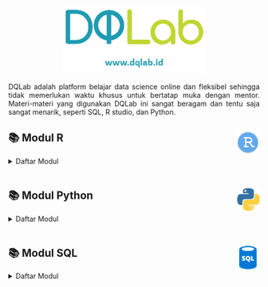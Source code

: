 <br />

<p align="center">
  <a href='https://academy.dqlab.id/main/learn_more'><img src="Gambar/Logo DQLab2.png"></a>
</p>

<p align="justify">
  DQLab adalah platform belajar data science online dan fleksibel sehingga tidak memerlukan waktu khusus untuk bertatap muka dengan mentor. Materi-materi yang digunakan DQLab ini sangat beragam dan tentu saja sangat menarik, seperti SQL, R studio, dan Python.
</p>

## :books: Modul R <img src="Gambar/logo R.png" height="47" align="right">

<details><summary>Daftar Modul</summary>
  
  + #### Modul Persiapan
  | | | |
  |----|----|----|
  | Introduction to Data Science with R | [:card_index_dividers:](https://github.com/bgsdanang/DQLab/blob/main/Belajar/R/Introduction%20to%20Data%20Science%20with%20R.R) | [:bookmark_tabs:](https://academy.dqlab.id/certificate/pdf/DQLABBGINRFBCMKR) |
  | R Fundamental for Data Science | [:card_index_dividers:](https://github.com/bgsdanang/DQLab/blob/main/Belajar/R/R%20Fundamental%20for%20Data%20Science.R) | [:bookmark_tabs:](https://academy.dqlab.id/certificate/pdf/DQLABINTR1EWHPQP) |
  
  
  + #### Modul Fundamental
  | | | |
  |----|----|----|
  | Statistics Using R for Data Science | [:card_index_dividers:](https://github.com/bgsdanang/DQLab/tree/main/Belajar/R/Statistics%20using%20R%20for%20Data%20Science) |  [:bookmark_tabs:](https://academy.dqlab.id/certificate/pdf/DQLABINTS1BVVBBN) |
  | Data Preparation in Data Science using R | [:card_index_dividers:](https://github.com/bgsdanang/DQLab/tree/main/Belajar/R/Data%20Preparation%20in%20Data%20Science%20using%20R)|  [:bookmark_tabs:](https://academy.dqlab.id/certificate/pdf/DQLABDTWR1LAJUSO) |
  | Fundamental Data Visualization using R | [:card_index_dividers:](https://github.com/bgsdanang/DQLab/tree/main/Belajar/R/Fundamental%20Data%20Visualization%20using%20R)|  [:bookmark_tabs:](https://academy.dqlab.id/certificate/pdf/DQLABINTR1UNCBNQ) |
  
  
  + #### Modul Penerapan di Industri
  | | | |
  |----|----|----|
  | Analisis Data COVID19 di Indonesia | [:card_index_dividers:](https://github.com/bgsdanang/DQLab/blob/main/Belajar/R/Analisis%20Data%20COVID19%20di%20Indonesia.R) | [:bookmark_tabs:](https://academy.dqlab.id/certificate/pdf/DQLABAPL3%20IHGMCQ) |
  
  
</details><br>



## :books: Modul Python <img src="Gambar/python4.png" height="45" align="right">
<details><summary>Daftar Modul</summary>
  
  + #### Modul Persiapan
  | | | |
  |----|----|----|
  | Python Fundamental for Data Science | [:card_index_dividers:](https://github.com/bgsdanang/DQLab/tree/main/Belajar/Python/Python%20Fundamental%20for%20Data%20Science) | [:bookmark_tabs:](https://academy.dqlab.id/certificate/pdf/DQLABINTP1VVETLV) |
  
  
  + #### Modul Fundamental
  | | | |
  |----|----|----|
  | Data Wrangling Python | [:card_index_dividers:](https://github.com/bgsdanang/DQLab/blob/main/Belajar/Python/Data%20Wrangling%20Python/Data%20Wrangling%20Python.ipynb) | [:bookmark_tabs:](https://academy.dqlab.id/certificate/pdf/DQLABDTWP1APCMJD) |
  | Python for Data Professional Beginner - Part 1 | [:card_index_dividers:](https://github.com/bgsdanang/DQLab/tree/main/Belajar/Python/Python%20for%20Data%20Professional%20Beginner%20-%20Part%201) | [:bookmark_tabs:](https://academy.dqlab.id/certificate/pdf/DQLABINTP1EGMJAP) |
  | Python for Data Professional Beginner - Part 2 | [:card_index_dividers:](https://github.com/bgsdanang/DQLab/tree/main/Belajar/Python/Python%20for%20Data%20Professional%20Beginner%20-%20Part%202) | [:bookmark_tabs:](https://academy.dqlab.id/certificate/pdf/DQLABINTP1OASCOH) |
  | Python for Data Professional Beginner - Part 3 | [:card_index_dividers:](https://github.com/bgsdanang/DQLab/tree/main/Belajar/Python/Python%20for%20Data%20Professional%20Beginner%20-%20Part%203) | [:bookmark_tabs:](https://academy.dqlab.id/certificate/pdf/DQLABINTP1KTNHBA) |
  
  
  
  
</details><br>

## :books: Modul SQL <img src="Gambar/sql3.png" height="47" align="right">
<details><summary>Daftar Modul</summary>
  
  + #### Modul Fundamental
  | | | |
  |----|----|----|
  | Fundamental SQL Using SELECT Statement | [:card_index_dividers:](https://github.com/bgsdanang/DQLab/tree/main/Belajar/SQL/Fundamental%20SQL%20Using%20SELECT%20Statement) | [:bookmark_tabs:](https://academy.dqlab.id/certificate/pdf/DQLABSQLT1DPIQKC) |
  | Fundamental SQL Using FUNCTION and GROUP BY | [:card_index_dividers:](https://github.com/bgsdanang/DQLab/tree/main/Belajar/SQL/Fundamental%20SQL%20Using%20FUNCTION%20and%20GROUP%20BY) | [:bookmark_tabs:](https://academy.dqlab.id/certificate/pdf/DQLABSQLT2QBUOGN) |
  | Fundamental SQL Using INNER JOIN and UNION | [:card_index_dividers:](https://github.com/bgsdanang/DQLab/tree/main/Belajar/SQL/Fundamental%20SQL%20Using%20INNER%20JOIN%20and%20UNION) | [:bookmark_tabs:](https://academy.dqlab.id/certificate/pdf/DQLABSQLT2NDWGOM/NONTRACK)|
  | Fundamental SQL Group By and Having | [:card_index_dividers:](https://github.com/bgsdanang/DQLab/tree/main/Belajar/SQL/Fundamental%20SQL%20Group%20By%20and%20Having) |[:bookmark_tabs:](https://academy.dqlab.id/certificate/pdf/DQLABFSQL3SRUJNO) |
  
  
</details>
